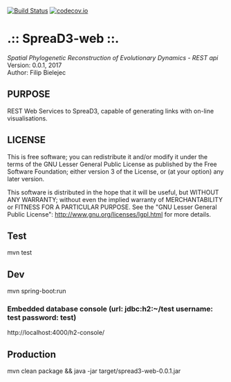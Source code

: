 [![Build Status](https://travis-ci.org/fbielejec/spread-server.svg?branch=master)](https://travis-ci.org/fbielejec/spread-server) [![codecov.io](https://codecov.io/gh/fbielejec/spread-server/coverage.svg?branch=master)](https://codecov.io/gh/fbielejec/spread-server?branch=master)

.:: SpreaD3-web ::.
===================

*Spatial Phylogenetic Reconstruction of Evolutionary Dynamics - REST api* <br />
Version: 0.0.1, 2017 <br />
Author: Filip Bielejec <br />

## PURPOSE
REST Web Services to SpreaD3, capable of generating links with on-line visualisations.

## LICENSE
  This is free software; you can redistribute it and/or modify 
  it under the terms of the GNU Lesser General Public License as 
  published by the Free Software Foundation; either version 3 
  of the License, or (at your option) any later version. 
 
   This software is distributed in the hope that it will be useful,
   but WITHOUT ANY WARRANTY; without even the implied warranty of 
   MERCHANTABILITY or FITNESS FOR A PARTICULAR PURPOSE.  See the 
   "GNU Lesser General Public License": http://www.gnu.org/licenses/lgpl.html for more details.
 
## Test

mvn test
 
## Dev

mvn spring-boot:run

### Embedded database console (url: jdbc:h2:~/test username: test password: test) 
http://localhost:4000/h2-console/

## Production

mvn clean package && java -jar target/spread3-web-0.0.1.jar

